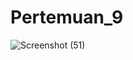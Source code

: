 # Pertemuan_9
![Screenshot (51)](https://github.com/urfavboy21/Pertemuan_9/assets/145315426/d45bb3e7-f5fa-4d07-9313-eb674dac2ece)
